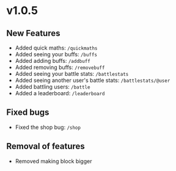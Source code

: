 # v1.0.5
## New Features
- Added quick maths: `/quickmaths`
- Added seeing your buffs: `/buffs`
- Added adding buffs: `/addbuff`
- Added removing buffs: `/removebuff`
- Added seeing your battle stats: `/battlestats`
- Added seeing another user's battle stats: `/battlestats/@user`
- Added battling users: `/battle`
- Added a leaderboard: `/leaderboard`

## Fixed bugs
- Fixed the shop bug: `/shop`

## Removal of features
- Removed making block bigger